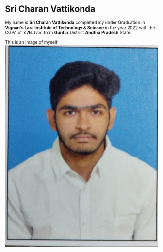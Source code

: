 # Sri Charan Vattikonda

My name is **Sri Charan Vattikonda** completed my under Graduation in **Vignan's Lara Institute of Technology & Science** in the year 2022 with the CGPA of **7.76**. I am from **Guntur** District **Andhra Pradesh** State.

This is an image of myself ![](Photo.png)
